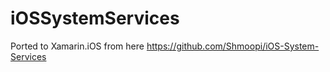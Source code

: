 iOSSystemServices
=================
Ported to Xamarin.iOS from here <a>https://github.com/Shmoopi/iOS-System-Services<a>
